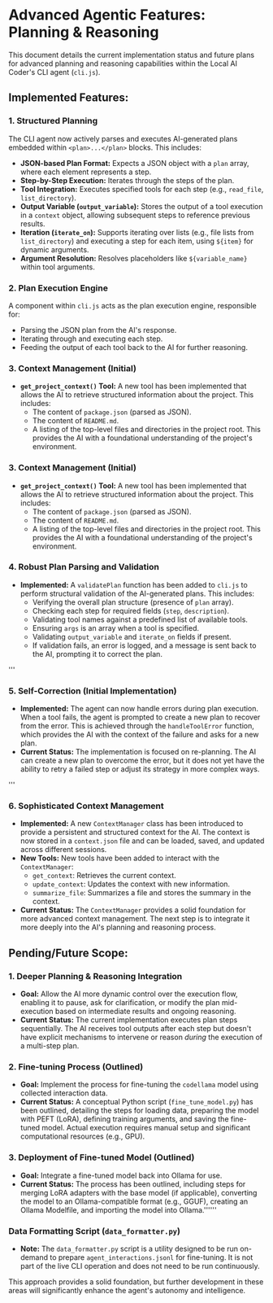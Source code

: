 
# Advanced Agentic Features: Planning & Reasoning

This document details the current implementation status and future plans for advanced planning and reasoning capabilities within the Local AI Coder's CLI agent (`cli.js`).

## Implemented Features:

### 1. Structured Planning
The CLI agent now actively parses and executes AI-generated plans embedded within `<plan>...</plan>` blocks. This includes:
*   **JSON-based Plan Format:** Expects a JSON object with a `plan` array, where each element represents a step.
*   **Step-by-Step Execution:** Iterates through the steps of the plan.
*   **Tool Integration:** Executes specified tools for each step (e.g., `read_file`, `list_directory`).
*   **Output Variable (`output_variable`):** Stores the output of a tool execution in a `context` object, allowing subsequent steps to reference previous results.
*   **Iteration (`iterate_on`):** Supports iterating over lists (e.g., file lists from `list_directory`) and executing a step for each item, using `${item}` for dynamic arguments.
*   **Argument Resolution:** Resolves placeholders like `${variable_name}` within tool arguments.

### 2. Plan Execution Engine
A component within `cli.js` acts as the plan execution engine, responsible for:
*   Parsing the JSON plan from the AI's response.
*   Iterating through and executing each step.
*   Feeding the output of each tool back to the AI for further reasoning.

### 3. Context Management (Initial)
*   **`get_project_context()` Tool:** A new tool has been implemented that allows the AI to retrieve structured information about the project. This includes:
    *   The content of `package.json` (parsed as JSON).
    *   The content of `README.md`.
    *   A listing of the top-level files and directories in the project root.
    This provides the AI with a foundational understanding of the project's environment.

### 3. Context Management (Initial)
*   **`get_project_context()` Tool:** A new tool has been implemented that allows the AI to retrieve structured information about the project. This includes:
    *   The content of `package.json` (parsed as JSON).
    *   The content of `README.md`.
    *   A listing of the top-level files and directories in the project root.
    This provides the AI with a foundational understanding of the project's environment.

### 4. Robust Plan Parsing and Validation
*   **Implemented:** A `validatePlan` function has been added to `cli.js` to perform structural validation of the AI-generated plans. This includes:
    *   Verifying the overall plan structure (presence of `plan` array).
    *   Checking each step for required fields (`step`, `description`).
    *   Validating tool names against a predefined list of available tools.
    *   Ensuring `args` is an array when a tool is specified.
    *   Validating `output_variable` and `iterate_on` fields if present.
    *   If validation fails, an error is logged, and a message is sent back to the AI, prompting it to correct the plan.

'''
### 5. Self-Correction (Initial Implementation)
*   **Implemented:** The agent can now handle errors during plan execution. When a tool fails, the agent is prompted to create a new plan to recover from the error. This is achieved through the `handleToolError` function, which provides the AI with the context of the failure and asks for a new plan.
*   **Current Status:** The implementation is focused on re-planning. The AI can create a new plan to overcome the error, but it does not yet have the ability to retry a failed step or adjust its strategy in more complex ways.

'''
### 6. Sophisticated Context Management
*   **Implemented:** A new `ContextManager` class has been introduced to provide a persistent and structured context for the AI. The context is now stored in a `context.json` file and can be loaded, saved, and updated across different sessions.
*   **New Tools:** New tools have been added to interact with the `ContextManager`:
    *   `get_context`: Retrieves the current context.
    *   `update_context`: Updates the context with new information.
    *   `summarize_file`: Summarizes a file and stores the summary in the context.
*   **Current Status:** The `ContextManager` provides a solid foundation for more advanced context management. The next step is to integrate it more deeply into the AI's planning and reasoning process.

## Pending/Future Scope:

### 1. Deeper Planning & Reasoning Integration
*   **Goal:** Allow the AI more dynamic control over the execution flow, enabling it to pause, ask for clarification, or modify the plan mid-execution based on intermediate results and ongoing reasoning.
*   **Current Status:** The current implementation executes plan steps sequentially. The AI receives tool outputs after each step but doesn't have explicit mechanisms to intervene or reason *during* the execution of a multi-step plan.

### 2. Fine-tuning Process (Outlined)
*   **Goal:** Implement the process for fine-tuning the `codellama` model using collected interaction data.
*   **Current Status:** A conceptual Python script (`fine_tune_model.py`) has been outlined, detailing the steps for loading data, preparing the model with PEFT (LoRA), defining training arguments, and saving the fine-tuned model. Actual execution requires manual setup and significant computational resources (e.g., GPU).

### 3. Deployment of Fine-tuned Model (Outlined)
*   **Goal:** Integrate a fine-tuned model back into Ollama for use.
*   **Current Status:** The process has been outlined, including steps for merging LoRA adapters with the base model (if applicable), converting the model to an Ollama-compatible format (e.g., GGUF), creating an Ollama Modelfile, and importing the model into Ollama.''''''

### Data Formatting Script (`data_formatter.py`)
*   **Note:** The `data_formatter.py` script is a utility designed to be run on-demand to prepare `agent_interactions.jsonl` for fine-tuning. It is not part of the live CLI operation and does not need to be run continuously.

This approach provides a solid foundation, but further development in these areas will significantly enhance the agent's autonomy and intelligence.
